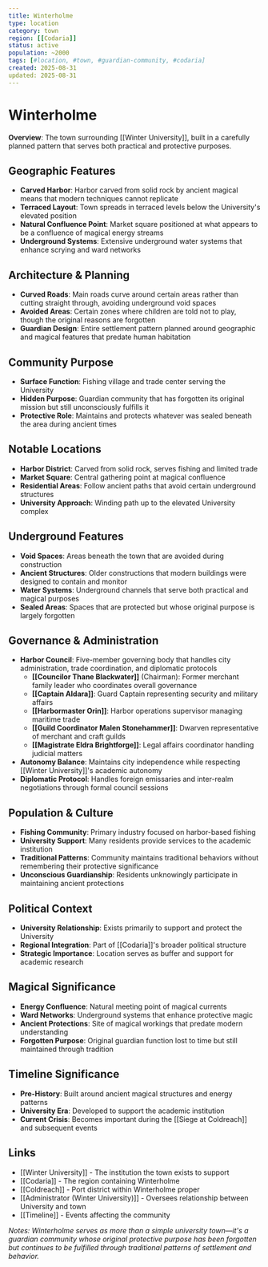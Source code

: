 ```yaml
---
title: Winterholme
type: location
category: town
region: [[Codaria]]
status: active
population: ~2000
tags: [#location, #town, #guardian-community, #codaria]
created: 2025-08-31
updated: 2025-08-31
---
```


# Winterholme

**Overview**: The town surrounding [[Winter University]], built in a carefully planned pattern that serves both practical and protective purposes.

## Geographic Features
- **Carved Harbor**: Harbor carved from solid rock by ancient magical means that modern techniques cannot replicate
- **Terraced Layout**: Town spreads in terraced levels below the University's elevated position
- **Natural Confluence Point**: Market square positioned at what appears to be a confluence of magical energy streams
- **Underground Systems**: Extensive underground water systems that enhance scrying and ward networks

## Architecture & Planning
- **Curved Roads**: Main roads curve around certain areas rather than cutting straight through, avoiding underground void spaces
- **Avoided Areas**: Certain zones where children are told not to play, though the original reasons are forgotten
- **Guardian Design**: Entire settlement pattern planned around geographic and magical features that predate human habitation

## Community Purpose
- **Surface Function**: Fishing village and trade center serving the University
- **Hidden Purpose**: Guardian community that has forgotten its original mission but still unconsciously fulfills it
- **Protective Role**: Maintains and protects whatever was sealed beneath the area during ancient times

## Notable Locations
- **Harbor District**: Carved from solid rock, serves fishing and limited trade
- **Market Square**: Central gathering point at magical confluence
- **Residential Areas**: Follow ancient paths that avoid certain underground structures
- **University Approach**: Winding path up to the elevated University complex

## Underground Features
- **Void Spaces**: Areas beneath the town that are avoided during construction
- **Ancient Structures**: Older constructions that modern buildings were designed to contain and monitor
- **Water Systems**: Underground channels that serve both practical and magical purposes
- **Sealed Areas**: Spaces that are protected but whose original purpose is largely forgotten

## Governance & Administration
- **Harbor Council**: Five-member governing body that handles city administration, trade coordination, and diplomatic protocols
  - **[[Councilor Thane Blackwater]]** (Chairman): Former merchant family leader who coordinates overall governance
  - **[[Captain Aldara]]**: Guard Captain representing security and military affairs
  - **[[Harbormaster Orin]]**: Harbor operations supervisor managing maritime trade
  - **[[Guild Coordinator Malen Stonehammer]]**: Dwarven representative of merchant and craft guilds
  - **[[Magistrate Eldra Brightforge]]**: Legal affairs coordinator handling judicial matters
- **Autonomy Balance**: Maintains city independence while respecting [[Winter University]]'s academic autonomy
- **Diplomatic Protocol**: Handles foreign emissaries and inter-realm negotiations through formal council sessions

## Population & Culture
- **Fishing Community**: Primary industry focused on harbor-based fishing
- **University Support**: Many residents provide services to the academic institution
- **Traditional Patterns**: Community maintains traditional behaviors without remembering their protective significance
- **Unconscious Guardianship**: Residents unknowingly participate in maintaining ancient protections

## Political Context
- **University Relationship**: Exists primarily to support and protect the University
- **Regional Integration**: Part of [[Codaria]]'s broader political structure
- **Strategic Importance**: Location serves as buffer and support for academic research

## Magical Significance
- **Energy Confluence**: Natural meeting point of magical currents
- **Ward Networks**: Underground systems that enhance protective magic
- **Ancient Protections**: Site of magical workings that predate modern understanding
- **Forgotten Purpose**: Original guardian function lost to time but still maintained through tradition

## Timeline Significance
- **Pre-History**: Built around ancient magical structures and energy patterns
- **University Era**: Developed to support the academic institution
- **Current Crisis**: Becomes important during the [[Siege at Coldreach]] and subsequent events

## Links
- [[Winter University]] - The institution the town exists to support
- [[Codaria]] - The region containing Winterholme
- [[Coldreach]] - Port district within Winterholme proper
- [[Administrator (Winter University)]] - Oversees relationship between University and town
- [[Timeline]] - Events affecting the community

*Notes: Winterholme serves as more than a simple university town—it's a guardian community whose original protective purpose has been forgotten but continues to be fulfilled through traditional patterns of settlement and behavior.*
